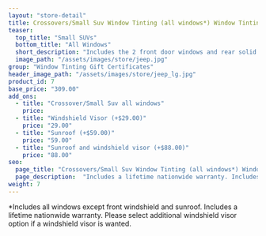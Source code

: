 ```yaml
---
layout: "store-detail"
title: Crossovers/Small Suv Window Tinting (all windows*) Window Tinting Gift Certificate"
teaser:
  top_title: "Small SUVs"
  bottom_title: "All Windows"
  short_description: "Includes the 2 front door windows and rear solid window tint."
  image_path: "/assets/images/store/jeep.jpg"
group: "Window Tinting Gift Certificates"
header_image_path: "/assets/images/store/jeep_lg.jpg"
product_id: 7
base_price: "309.00"
add_ons:
  - title: "Crossover/​Small Suv all windows"
    price:
  - title: "Windshield Visor (+$29.00)"
    price: "29.00"
  - title: "Sunroof (+$59.00)"
    price: "59.00"    
  - title: "Sunroof and windshield visor (+$88.00)"
    price: "88.00"
seo:
  page_title: "Crossovers/Small Suv Window Tinting (all windows*) Window Tinting Gift Certificate"
  page_description:  "Includes a lifetime nationwide warranty. Includes the 2 front door windows and rear solid window tint."
weight: 7
---
```

*Includes all windows except front windshield and sunroof. Includes a lifetime nationwide warranty. Please select additional windshield visor option if a windshield visor is wanted.

